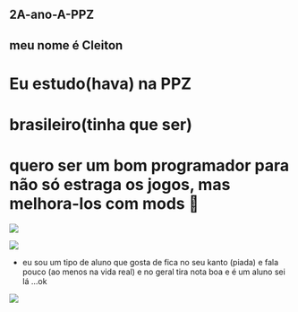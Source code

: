 ## 2A-ano-A-PPZ ##

## meu nome é Cleiton ##
# Eu estudo(hava) na PPZ
# brasileiro(tinha que ser)
# quero ser um bom programador para não só estraga os jogos, mas melhora-los com mods 🙂

![](https://media1.tenor.com/m/q7ekHSPaHuoAAAAd/brabo-apenas.gif)

![](https://media1.tenor.com/m/vXq7mkGrowAAAAAd/kitty-minecraft.gif)

- eu sou um tipo de aluno que gosta de fica no seu kanto (piada) e fala pouco (ao menos na vida real) e no geral tira nota boa e é um aluno sei lá ...ok

![](https://media1.tenor.com/m/V85VM0QjzZYAAAAd/roblox-woman.gif)
